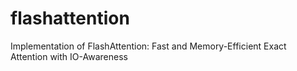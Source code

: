 # flashattention
Implementation of FlashAttention: Fast and Memory-Efficient Exact Attention with IO-Awareness
